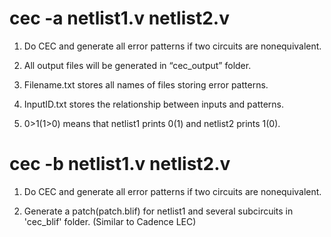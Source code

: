 # cec -a netlist1.v netlist2.v 

1. Do CEC and generate all error patterns if two circuits are nonequivalent.

2. All output files will be generated in “cec_output” folder. 

3. Filename.txt stores all names of files storing error patterns. 

4. InputID.txt stores the relationship between inputs and patterns. 

5. 0>1(1>0) means that netlist1 prints 0(1) and netlist2 prints 1(0).

# cec -b netlist1.v netlist2.v

1. Do CEC and generate all error patterns if two circuits are nonequivalent.

2. Generate a patch(patch.blif) for netlist1 and several subcircuits in 'cec_blif' folder. (Similar to Cadence LEC)
